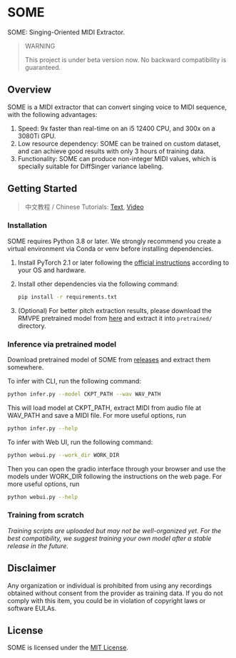 # SOME
SOME: Singing-Oriented MIDI Extractor.

> WARNING
>
> This project is under beta version now. No backward compatibility is guaranteed.

## Overview

SOME is a MIDI extractor that can convert singing voice to MIDI sequence, with the following advantages:

1. Speed: 9x faster than real-time on an i5 12400 CPU, and 300x on a 3080Ti GPU.
2. Low resource dependency: SOME can be trained on custom dataset, and can achieve good results with only 3 hours of training data.
3. Functionality: SOME can produce non-integer MIDI values, which is specially suitable for DiffSinger variance labeling.

## Getting Started

> 中文教程 / Chinese Tutorials: [Text](https://openvpi-docs.feishu.cn/wiki/space/7287575175590117378?ccm_open_type=lark_wiki_spaceLink), [Video](https://www.bilibili.com/video/BV1my4y1N7VR)

### Installation

SOME requires Python 3.8 or later. We strongly recommend you create a virtual environment via Conda or venv before installing dependencies.

1. Install PyTorch 2.1 or later following the [official instructions](https://pytorch.org/get-started/locally/) according to your OS and hardware.

2. Install other dependencies via the following command:

   ```bash
   pip install -r requirements.txt
   ```

3. (Optional) For better pitch extraction results, please download the RMVPE pretrained model from [here](https://github.com/yxlllc/RMVPE/releases) and extract it into `pretrained/` directory.

### Inference via pretrained model

Download pretrained model of SOME from [releases](https://github.com/openvpi/SOME/releases) and extract them somewhere.

To infer with CLI, run the following command:

```bash
python infer.py --model CKPT_PATH --wav WAV_PATH
```

This will load model at CKPT_PATH, extract MIDI from audio file at WAV_PATH and save a MIDI file. For more useful options, run

```bash
python infer.py --help
```

To infer with Web UI, run the following command:

```bash
python webui.py --work_dir WORK_DIR
```

Then you can open the gradio interface through your browser and use the models under WORK_DIR following the instructions on the web page. For more useful options, run

```bash
python webui.py --help
```

### Training from scratch

_Training scripts are uploaded but may not be well-organized yet. For the best compatibility, we suggest training your own model after a stable release in the future._


## Disclaimer

Any organization or individual is prohibited from using any recordings obtained without consent from the provider as training data. If you do not comply with this item, you could be in violation of copyright laws or software EULAs.

## License

SOME is licensed under the [MIT License](LICENSE).

